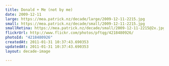 ```yaml
---
title: Donald + Me (not by me)
date: 2009-12-11
large: https://mea.patrick.nz/decade/large/2009-12-11-2215.jpg
small: https://mea.patrick.nz/decade/small/2009-12-11-2215.jpg
smallRetina: https://mea.patrick.nz/decade/small/2009-12-11-2215@2x.jpg
flickrUrl: http://www.flickr.com/photos/pftqg/4218480926/
photoId: "4218480926"
createdAt: 2011-01-31 10:37:43.690353
updatedAt: 2011-01-31 10:37:43.690353
layout: decade-image

---
```


